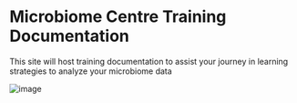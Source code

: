 # Microbiome Centre Training Documentation


This site will host training documentation to assist your journey in learning strategies to analyze your microbiome data


![image](![image](https://github.com/user-attachments/assets/57256dcd-f7ba-4e11-9701-898b9b04b014)
)
